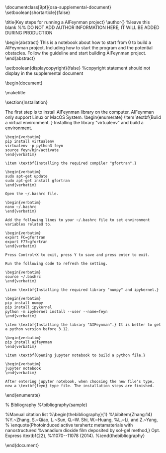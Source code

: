 \documentclass[9pt]{osa-supplemental-document}
\setboolean{shortarticle}{false}

\title{Key steps for running a AIFeynman project}
\author{} %leave this blank
%% DO NOT ADD AUTHOR INFORMATION HERE; IT WILL BE ADDED DURING PRODUCTION

\begin{abstract}
This is a notebook about how to start from 0 to build a AIFeynman project. Including how to start the program and the potential obstacles. Follow the guideline and start building AIFeynman project.
\end{abstract}

\setboolean{displaycopyright}{false} %copyright statement should not display in the  supplemental document

\begin{document}

\maketitle

\section{Installation}

The first step is to install AIFeynman library on the computer. AIFeynman only support Linux or MacOS System.
\begin{enumerate}
    \item \textbf{Bulid a virtual environment. }
    Installing the library "virtualenv" and build a environment.
    
    \begin{verbatim}
    pip install virtualenv
    virtualenv -p python3 feyn
    source feyn/bin/activate
    \end{verbatim}
    
    \item \textbf{Installing the required compiler "gfortran".}

    \begin{verbatim}
    sudo apt-get update
    sudo apt-get install gfortran
    \end{verbatim}
    
    Open the ~/.bashrc file.

    \begin{verbatim}
    nano ~/.bashrc
    \end{verbatim}
    
    Add the following lines to your ~/.bashrc file to set environment variables related to.
    
    \begin{verbatim}
    export FC=gfortran
    export F77=gfortran
    \end{verbatim}
    
    Press Control+X to exit, press Y to save and press enter to exit.

    Run the following code to refresh the setting.
    
    \begin{verbatim}
    source ~/.bashrc
    \end{verbatim}
    
    \item \textbf{Installing the required library "numpy" and ipykernel.}
    
    \begin{verbatim}
    pip install numpy
    pip install ipykernel
    python -m ipykernel install --user --name=feyn
    \end{verbatim}

    \item \textbf{Installing the library "AIFeynman".} It is better to get a python version before 3.12.

    \begin{verbatim}
    pip install aifeynman
    \end{verbatim}

    \item \textbf{Opening jupyter notebook to build a python file.}

    \begin{verbatim}
    jupyter notebook
    \end{verbatim}

    After entering jupyter notebook, when choosing the new file's type, new a \textbf{feyn} type file. The installation steps are finished.
    
\end{enumerate}



% Bibliography
%\bibliography{sample}

%Manual citation list
%\begin{thebibliography}{1}
%\bibitem{Zhang:14}
%Y.~Zhang, S.~Qiao, L.~Sun, Q.~W. Shi, W.~Huang, %L.~Li, and Z.~Yang,
 % \enquote{Photoinduced active terahertz metamaterials with nanostructured
  %vanadium dioxide film deposited by sol-gel method,} Opt. Express \textbf{22},
  %11070--11078 (2014).
%\end{thebibliography}

\end{document}
